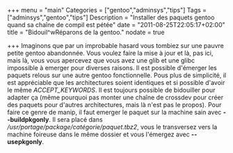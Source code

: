 +++
menu = "main"
Categories = ["gentoo","adminsys","tips"]
Tags = ["adminsys","gentoo","tips"]
Description = "Installer des paquets gentoo quand sa chaîne de compil est pétée"
date = "2011-08-25T22:05:17+02:00"
title = "Bidouil^wRéparons de la gentoo."
nodate = true

+++
Imaginons que par un improbable hasard vous tombiez sur une pauvre petite gentoo abandonnée. Vous voulez faire la mise à jour et là, pas ici, mais là, vous vous apercevez que vous avez une glib et une glibc impossible à emerger pour diverses raisons. Il est possible d'émerger les paquets relous sur une autre gentoo fonctionnelle. Pous plus de simplicité, il est appréciable que les architectures soient identiques et si possible d'avoir le même *ACCEPT_KEYWORDS*. Il est toujours possible de bidouiller pour adapter ça (même pourquoi pas monter une chaîne de crossdev pour créer des paquets pour d'autres architectures, mais là n'est pas le propos).
Pour faire ce genre de manip, il faut emerger le paquet sur la machine sain avec **--buildpkgonly**. Il sera placé dans */usr/portage/package/catégorie/paquet.tbz2*, vous le transversez vers la machine foireuse dans le même dossier et vous l'émergez avec **--usepkgonly**.

